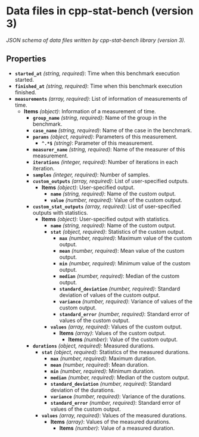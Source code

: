 # Data files in cpp-stat-bench (version 3)

*JSON schema of data files written by cpp-stat-bench library  (version 3).*

## Properties

- <a id="properties/started_at"></a>**`started_at`** *(string, required)*: Time when this benchmark execution started.
- <a id="properties/finished_at"></a>**`finished_at`** *(string, required)*: Time when this benchmark execution finished.
- <a id="properties/measurements"></a>**`measurements`** *(array, required)*: List of information of measurements of time.
  - <a id="properties/measurements/items"></a>**Items** *(object)*: Information of a measurement of time.
    - <a id="properties/measurements/items/properties/group_name"></a>**`group_name`** *(string, required)*: Name of the group in the benchmark.
    - <a id="properties/measurements/items/properties/case_name"></a>**`case_name`** *(string, required)*: Name of the case in the benchmark.
    - <a id="properties/measurements/items/properties/params"></a>**`params`** *(object, required)*: Parameters of this measurement.
      - <a id="properties/measurements/items/properties/params/patternProperties/%5E.%2A%24"></a>**`^.*$`** *(string)*: Parameter of this measurement.
    - <a id="properties/measurements/items/properties/measurer_name"></a>**`measurer_name`** *(string, required)*: Name of the measurer of this measurement.
    - <a id="properties/measurements/items/properties/iterations"></a>**`iterations`** *(integer, required)*: Number of iterations in each iteration.
    - <a id="properties/measurements/items/properties/samples"></a>**`samples`** *(integer, required)*: Number of samples.
    - <a id="properties/measurements/items/properties/custom_outputs"></a>**`custom_outputs`** *(array, required)*: List of user-specified outputs.
      - <a id="properties/measurements/items/properties/custom_outputs/items"></a>**Items** *(object)*: User-specified output.
        - <a id="properties/measurements/items/properties/custom_outputs/items/properties/name"></a>**`name`** *(string, required)*: Name of the custom output.
        - <a id="properties/measurements/items/properties/custom_outputs/items/properties/value"></a>**`value`** *(number, required)*: Value of the custom output.
    - <a id="properties/measurements/items/properties/custom_stat_outputs"></a>**`custom_stat_outputs`** *(array, required)*: List of user-specified outputs with statistics.
      - <a id="properties/measurements/items/properties/custom_stat_outputs/items"></a>**Items** *(object)*: User-specified output with statistics.
        - <a id="properties/measurements/items/properties/custom_stat_outputs/items/properties/name"></a>**`name`** *(string, required)*: Name of the custom output.
        - <a id="properties/measurements/items/properties/custom_stat_outputs/items/properties/stat"></a>**`stat`** *(object, required)*: Statistics of the custom output.
          - <a id="properties/measurements/items/properties/custom_stat_outputs/items/properties/stat/properties/max"></a>**`max`** *(number, required)*: Maximum value of the custom output.
          - <a id="properties/measurements/items/properties/custom_stat_outputs/items/properties/stat/properties/mean"></a>**`mean`** *(number, required)*: Mean value of the custom output.
          - <a id="properties/measurements/items/properties/custom_stat_outputs/items/properties/stat/properties/min"></a>**`min`** *(number, required)*: Minimum value of the custom output.
          - <a id="properties/measurements/items/properties/custom_stat_outputs/items/properties/stat/properties/median"></a>**`median`** *(number, required)*: Median of the custom output.
          - <a id="properties/measurements/items/properties/custom_stat_outputs/items/properties/stat/properties/standard_deviation"></a>**`standard_deviation`** *(number, required)*: Standard deviation of values of the custom output.
          - <a id="properties/measurements/items/properties/custom_stat_outputs/items/properties/stat/properties/variance"></a>**`variance`** *(number, required)*: Variance of values of the custom output.
          - <a id="properties/measurements/items/properties/custom_stat_outputs/items/properties/stat/properties/standard_error"></a>**`standard_error`** *(number, required)*: Standard error of values of the custom output.
        - <a id="properties/measurements/items/properties/custom_stat_outputs/items/properties/values"></a>**`values`** *(array, required)*: Values of the custom output.
          - <a id="properties/measurements/items/properties/custom_stat_outputs/items/properties/values/items"></a>**Items** *(array)*: Values of the custom output.
            - <a id="properties/measurements/items/properties/custom_stat_outputs/items/properties/values/items/items"></a>**Items** *(number)*: Value of the custom output.
    - <a id="properties/measurements/items/properties/durations"></a>**`durations`** *(object, required)*: Measured durations.
      - <a id="properties/measurements/items/properties/durations/properties/stat"></a>**`stat`** *(object, required)*: Statistics of the measured durations.
        - <a id="properties/measurements/items/properties/durations/properties/stat/properties/max"></a>**`max`** *(number, required)*: Maximum duration.
        - <a id="properties/measurements/items/properties/durations/properties/stat/properties/mean"></a>**`mean`** *(number, required)*: Mean duration.
        - <a id="properties/measurements/items/properties/durations/properties/stat/properties/min"></a>**`min`** *(number, required)*: Minimum duration.
        - <a id="properties/measurements/items/properties/durations/properties/stat/properties/median"></a>**`median`** *(number, required)*: Median of the custom output.
        - <a id="properties/measurements/items/properties/durations/properties/stat/properties/standard_deviation"></a>**`standard_deviation`** *(number, required)*: Standard deviation of the durations.
        - <a id="properties/measurements/items/properties/durations/properties/stat/properties/variance"></a>**`variance`** *(number, required)*: Variance of the durations.
        - <a id="properties/measurements/items/properties/durations/properties/stat/properties/standard_error"></a>**`standard_error`** *(number, required)*: Standard error of values of the custom output.
      - <a id="properties/measurements/items/properties/durations/properties/values"></a>**`values`** *(array, required)*: Values of the measured durations.
        - <a id="properties/measurements/items/properties/durations/properties/values/items"></a>**Items** *(array)*: Values of the measured durations.
          - <a id="properties/measurements/items/properties/durations/properties/values/items/items"></a>**Items** *(number)*: Value of a measured duration.

